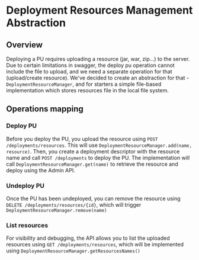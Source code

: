 # Deployment Resources Management Abstraction

## Overview

Deploying a PU requires uploading a resource (jar, war, zip...) to the server. Due to certain limitations in swagger, the deploy pu operation cannot include the file to upload, and we need a separate operation for that (upload/create resource).
We've decided to create an abstraction for that - `DeploymentResourceManager`, and for starters a simple file-based implementation which stores resources file in the local file system.

## Operations mapping

### Deploy PU

Before you deploy the PU, you upload the resource using `POST /deployments/resources`. This will use `DeploymentResourceManager.add(name, resource)`. Then, you create a deployment descriptor with the resource name and call `POST /deployments` to deploy the PU. The implementation will call `DeploymentResourceManager.get(name)` to retrieve the resource and deploy using the Admin API.

### Undeploy PU

Once the PU has been undeployed, you can remove the resource using `DELETE /deployments/resources/{id}`, which will trigger `DeploymentResourceManager.remove(name)`

### List resources

For visibility and debugging, the API allows you to list the uploaded resources using `GET /deployments/resources`, which will be implemented using `DeploymentResourceManager.getResourcesNames()`

